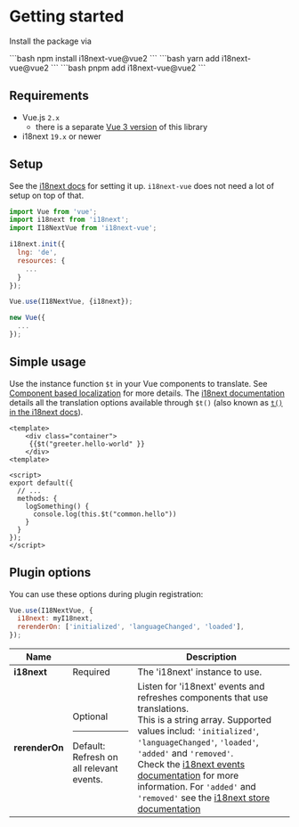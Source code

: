 # Getting started

Install the package via

<code-group>
<code-block title="npm">
```bash
npm install i18next-vue@vue2
``` 
</code-block>

<code-block title="yarn">
```bash
yarn add i18next-vue@vue2
```
</code-block>

<code-block title="pnpm">
```bash
pnpm add i18next-vue@vue2
```
</code-block>
</code-group>

## Requirements

- Vue.js `2.x`
    - there is a separate [Vue 3 version](https://github.com/i18next/i18next-vue) of this library
- i18next `19.x` or newer

## Setup

See the [i18next docs](https://www.i18next.com/overview/api#init) for setting it up. `i18next-vue` does not need a lot of setup on top of that.

```javascript
import Vue from 'vue';
import i18next from 'i18next';
import I18NextVue from 'i18next-vue';

i18next.init({
  lng: 'de',
  resources: {
    ...
  }
});

Vue.use(I18NextVue, {i18next});

new Vue({
  ...
});
```

## Simple usage
Use the instance function `$t` in your Vue components to translate. See [Component based localization](./component.md) for more details.
The [i18next documentation](https://www.i18next.com/) details all the translation options available through `$t()` (also known as [`t()` in the i18next docs](https://www.i18next.com/overview/api#t)).

```vue
<template>
    <div class="container">
     {{$t("greeter.hello-world" }}
    </div>
<template>

<script>
export default({
  // ...
  methods: {
    logSomething() {
      console.log(this.$t("common.hello"))
    }
  }
});
</script>
```

## Plugin options

You can use these options during plugin registration: 

```js
Vue.use(I18NextVue, {
  i18next: myI18next,
  rerenderOn: ['initialized', 'languageChanged', 'loaded'],
});
```

| Name | | Description |
| --- | --- | --- |
| **i18next** | Required | The 'i18next' instance to use. |
| **rerenderOn** | Optional<hr>Default: Refresh on all relevant events. | Listen for 'i18next' events and refreshes components that use translations.<br>This is a string array. Supported values includ: `'initialized'`, `'languageChanged'`, `'loaded'`, `'added'` and `'removed'`.<br>Check the [i18next events documentation](https://www.i18next.com/overview/api#events) for more information. For `'added'` and `'removed'` see the [i18next store documentation](https://www.i18next.com/overview/api#store-events) |

